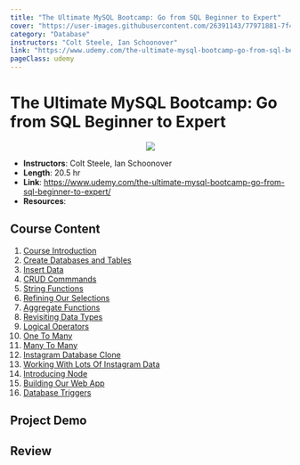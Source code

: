 ```yaml
---
title: "The Ultimate MySQL Bootcamp: Go from SQL Beginner to Expert"
cover: "https://user-images.githubusercontent.com/26391143/77971881-7f4c2380-7322-11ea-9d3d-9433b555f2fd.png"
category: "Database"
instructors: "Colt Steele, Ian Schoonover"
link: "https://www.udemy.com/the-ultimate-mysql-bootcamp-go-from-sql-beginner-to-expert/"
pageClass: udemy
---
```


# The Ultimate MySQL Bootcamp: Go from SQL Beginner to Expert

<p align="center">
  <img src="https://user-images.githubusercontent.com/26391143/77971881-7f4c2380-7322-11ea-9d3d-9433b555f2fd.png" />
</p>

- **Instructors**: Colt Steele, Ian Schoonover
- **Length**: 20.5 hr
- **Link**: https://www.udemy.com/the-ultimate-mysql-bootcamp-go-from-sql-beginner-to-expert/
- **Resources**:

## Course Content

1. [Course Introduction](./01_Course-Introduction/)
2. [Create Databases and Tables](./02_Create-Databases-and-Tables/)
3. [Insert Data](./03_Insert-Data/)
4. [CRUD Commmands](./04_CRUD-Commmands/)
5. [String Functions](./05_String-Functions/)
6. [Refining Our Selections](./08_Refining-Our-Selections/)
7. [Aggregate Functions](./09_Aggregate-Functions/)
8.  [Revisiting Data Types](./10_Revisiting-Data-Types/)
9.  [Logical Operators](./11_Logical-Operators/)
10. [One To Many](./12_One-To_Many/)
11. [Many To Many](./13_Many-To-Many/)
12. [Instagram Database Clone](./14_Instagram-Database-Clone/)
13. [Working With Lots Of Instagram Data](./15_Working-With-Lots-Of-Instagram-Data/)
14. [Introducing Node](./16_Introducing-Node/)
15. [Building Our Web App](./17_Building-Our-Web-App/)
16. [Database Triggers](./18_Database-Triggers/)

## Project Demo

## Review
